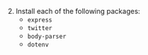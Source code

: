 2. Install each of the following packages:
    * `express`
    * `twitter`
    * `body-parser`
    * `dotenv`